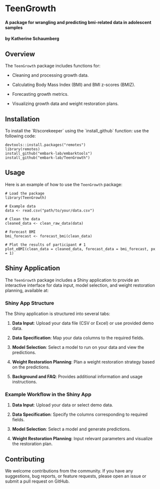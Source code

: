 # TeenGrowth

#### A package for wrangling and predicting bmi-related data in adolescent samples
#### by Katherine Schaumberg

## Overview

The `TeenGrowth` package includes functions for:

-   Cleaning and processing growth data.

-   Calculating Body Mass Index (BMI) and BMI z-scores (BMIZ).

-   Forecasting growth metrics.

-   Visualizing growth data and weight restoration plans.

## Installation

To install the \`R/scorekeeper\` using the \`install_github\` function: use the following code:

```
devtools::install.packages("remotes") 
library(remotes)
install_github("embark-lab/embarktools")
install_github("embark-lab/TeenGrowth")
```

## Usage

Here is an example of how to use the `TeenGrowth` package:

``` 
# Load the package
library(TeenGrowth)

# Example data
data <- read.csv("path/to/your/data.csv")

# Clean the data
cleaned_data <- clean_raw_data(data)

# Forecast BMI
bmi_forecast <- forecast_bmi(clean_data)

# Plot the results of participant # 1
plot_eBMI(clean_data = cleaned_data, forecast_data = bmi_forecast, px = 1)
```

## Shiny Application

The `TeenGrowth` package includes a Shiny application to provide an interactive interface for data input, model selection, and weight restoration planning, available at:

### Shiny App Structure

The Shiny application is structured into several tabs:

1.  **Data Input**: Upload your data file (CSV or Excel) or use provided demo data.

2.  **Data Specification**: Map your data columns to the required fields.

3.  **Model Selection**: Select a model to run on your data and view the predictions.

4.  **Weight Restoration Planning**: Plan a weight restoration strategy based on the predictions.

5.  **Background and FAQ**: Provides additional information and usage instructions.

### Example Workflow in the Shiny App

1.  **Data Input**: Upload your data or select demo data.

2.  **Data Specification**: Specify the columns corresponding to required fields.

3.  **Model Selection**: Select a model and generate predictions.

4.  **Weight Restoration Planning**: Input relevant parameters and visualize the restoration plan.

## Contributing

We welcome contributions from the community. If you have any suggestions, bug reports, or feature requests, please open an issue or submit a pull request on GitHub.
